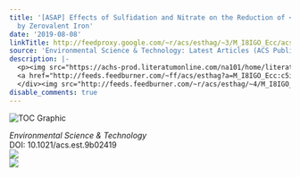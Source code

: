 ```yaml
---
title: '[ASAP] Effects of Sulfidation and Nitrate on the Reduction of <italic toggle="yes">N</italic>-Nitrosodimethylamine
  by Zerovalent Iron'
date: '2019-08-08'
linkTitle: http://feedproxy.google.com/~r/acs/esthag/~3/M_I8IGO_Ecc/acs.est.9b02419
source: 'Environmental Science & Technology: Latest Articles (ACS Publications)'
description: |-
  <p><img src="https://achs-prod.literatumonline.com/na101/home/literatum/publisher/achs/journals/content/esthag/0/esthag.ahead-of-print/acs.est.9b02419/20190808/images/medium/es9b02419_0006.gif" alt="TOC Graphic"/></p><div><cite>Environmental Science & Technology</cite></div><div>DOI: 10.1021/acs.est.9b02419</div><div class="feedflare">
  <a href="http://feeds.feedburner.com/~ff/acs/esthag?a=M_I8IGO_Ecc:c5iRDhhJB18:yIl2AUoC8zA"><img src="http://feeds.feedburner.com/~ff/acs/esthag?d=yIl2AUoC8zA" border="0"></img></a>
  </div><img src="http://feeds.feedburner.com/~r/acs/esthag/~4/M_I8IGO_Ecc" ...
disable_comments: true
---
```

<p><img src="https://achs-prod.literatumonline.com/na101/home/literatum/publisher/achs/journals/content/esthag/0/esthag.ahead-of-print/acs.est.9b02419/20190808/images/medium/es9b02419_0006.gif" alt="TOC Graphic"/></p><div><cite>Environmental Science & Technology</cite></div><div>DOI: 10.1021/acs.est.9b02419</div><div class="feedflare">
<a href="http://feeds.feedburner.com/~ff/acs/esthag?a=M_I8IGO_Ecc:c5iRDhhJB18:yIl2AUoC8zA"><img src="http://feeds.feedburner.com/~ff/acs/esthag?d=yIl2AUoC8zA" border="0"></img></a>
</div><img src="http://feeds.feedburner.com/~r/acs/esthag/~4/M_I8IGO_Ecc" ...